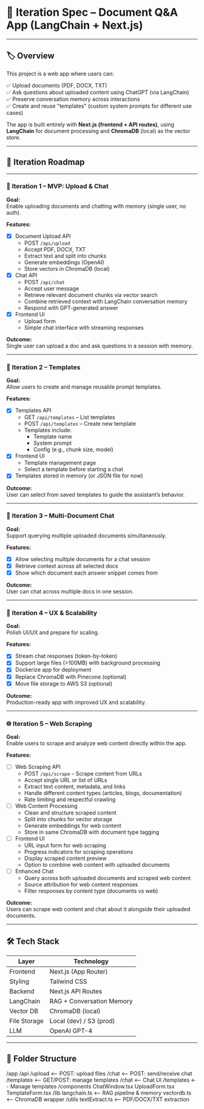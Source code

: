 # 📘 Iteration Spec – Document Q&A App (LangChain + Next.js)

---

## 🏷 Overview

This project is a web app where users can:

✅ Upload documents (PDF, DOCX, TXT)  
✅ Ask questions about uploaded content using ChatGPT (via LangChain)  
✅ Preserve conversation memory across interactions  
✅ Create and reuse "templates" (custom system prompts for different use cases)

The app is built entirely with **Next.js (frontend + API routes)**, using **LangChain** for document processing and **ChromaDB** (local) as the vector store.

---

## 🚀 Iteration Roadmap

---

### 🌱 **Iteration 1 – MVP: Upload & Chat**

**Goal:**  
Enable uploading documents and chatting with memory (single user, no auth).

**Features:**

- [x] Document Upload API
  - POST `/api/upload`
  - Accept PDF, DOCX, TXT
  - Extract text and split into chunks
  - Generate embeddings (OpenAI)
  - Store vectors in ChromaDB (local)
- [x] Chat API
  - POST `/api/chat`
  - Accept user message
  - Retrieve relevant document chunks via vector search
  - Combine retrieved context with LangChain conversation memory
  - Respond with GPT-generated answer
- [x] Frontend UI
  - Upload form
  - Simple chat interface with streaming responses

**Outcome:**  
Single user can upload a doc and ask questions in a session with memory.

---

### 🌿 **Iteration 2 – Templates**

**Goal:**  
Allow users to create and manage reusable prompt templates.

**Features:**

- [x] Templates API
  - GET `/api/templates` – List templates
  - POST `/api/templates` – Create new template
  - Templates include:
    - Template name
    - System prompt
    - Config (e.g., chunk size, model)
- [x] Frontend UI
  - Template management page
  - Select a template before starting a chat
- [x] Templates stored in memory (or JSON file for now)

**Outcome:**  
User can select from saved templates to guide the assistant’s behavior.

---

### 🌳 **Iteration 3 – Multi-Document Chat**

**Goal:**  
Support querying multiple uploaded documents simultaneously.

**Features:**

- [x] Allow selecting multiple documents for a chat session
- [x] Retrieve context across all selected docs
- [x] Show which document each answer snippet comes from

**Outcome:**  
User can chat across multiple docs in one session.

---

### 🌴 **Iteration 4 – UX & Scalability**

**Goal:**  
Polish UI/UX and prepare for scaling.

**Features:**

- [x] Stream chat responses (token-by-token)
- [x] Support large files (>100MB) with background processing
- [x] Dockerize app for deployment
- [x] Replace ChromaDB with Pinecone (optional)
- [x] Move file storage to AWS S3 (optional)

**Outcome:**  
Production-ready app with improved UX and scalability.

---

### 🌐 **Iteration 5 – Web Scraping**

**Goal:**  
Enable users to scrape and analyze web content directly within the app.

**Features:**

- [ ] Web Scraping API
  - POST `/api/scrape` – Scrape content from URLs
  - Accept single URL or list of URLs
  - Extract text content, metadata, and links
  - Handle different content types (articles, blogs, documentation)
  - Rate limiting and respectful crawling
- [ ] Web Content Processing
  - Clean and structure scraped content
  - Split into chunks for vector storage
  - Generate embeddings for web content
  - Store in same ChromaDB with document type tagging
- [ ] Frontend UI
  - URL input form for web scraping
  - Progress indicators for scraping operations
  - Display scraped content preview
  - Option to combine web content with uploaded documents
- [ ] Enhanced Chat
  - Query across both uploaded documents and scraped web content
  - Source attribution for web content responses
  - Filter responses by content type (documents vs web)

**Outcome:**  
Users can scrape web content and chat about it alongside their uploaded documents.

---

## 🛠 Tech Stack

| Layer        | Technology                |
| ------------ | ------------------------- |
| Frontend     | Next.js (App Router)      |
| Styling      | Tailwind CSS              |
| Backend      | Next.js API Routes        |
| LangChain    | RAG + Conversation Memory |
| Vector DB    | ChromaDB (local)          |
| File Storage | Local (dev) / S3 (prod)   |
| LLM          | OpenAI GPT-4              |

---

## 📂 Folder Structure

/app
/api
/upload <-- POST: upload files
/chat <-- POST: send/receive chat
/templates <-- GET/POST: manage templates
/chat <-- Chat UI
/templates <-- Manage templates
/components
ChatWindow.tsx
UploadForm.tsx
TemplateForm.tsx
/lib
langchain.ts <-- RAG pipeline & memory
vectordb.ts <-- ChromaDB wrapper
/utils
textExtract.ts <-- PDF/DOCX/TXT extraction
